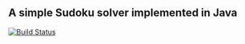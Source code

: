 ## A simple Sudoku solver implemented in Java

[![Build Status](https://travis-ci.org/jvdsandt/jvds-sudoku-model-java.svg?branch=master)](https://travis-ci.org/jvdsandt/jvds-sudoku-model-java)
